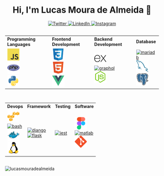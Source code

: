 <h1 align="center">Hi, I'm Lucas Moura de Almeida 👋</h1>

<div align="center">
  <a href="https://twitter.com/moura_lucaz" target="blank">
    <img src="https://raw.githubusercontent.com/rahuldkjain/github-profile-readme-generator/master/src/images/icons/Social/twitter.svg" alt="Twitter" height="30" width="40" />
  </a>
  <a href="https://linkedin.com/in/lucasmouradealmeida" target="blank">
    <img src="https://raw.githubusercontent.com/rahuldkjain/github-profile-readme-generator/master/src/images/icons/Social/linked-in-alt.svg" alt="LinkedIn" height="30" width="40" />
  </a>
  <a href="https://instagram.com/moura_lucaz" target="blank">
    <img src="https://raw.githubusercontent.com/rahuldkjain/github-profile-readme-generator/master/src/images/icons/Social/instagram.svg" alt="Instagram" height="30" width="40" />
  </a>
</div>

<br>

<div align="center">
  <table>
    <tr>
      <td><b>Programming Languages</b></td>
      <td><b>Frontend Development</b></td>
      <td><b>Backend Development</b></td>
      <td><b>Database</b></td>
    </tr>
    <tr>
      <td>
        <a href="https://developer.mozilla.org/en-US/docs/Web/JavaScript" target="_blank">
          <img src="https://raw.githubusercontent.com/devicons/devicon/master/icons/javascript/javascript-original.svg" alt="javascript" width="40" height="40"/>
        </a><br>
        <a href="https://www.php.net" target="_blank">
          <img src="https://raw.githubusercontent.com/devicons/devicon/master/icons/php/php-original.svg" alt="php" width="40" height="40"/>
        </a><br>
        <a href="https://www.python.org" target="_blank">
          <img src="https://raw.githubusercontent.com/devicons/devicon/master/icons/python/python-original.svg" alt="python" width="40" height="40"/>
        </a>
      </td>
      <td>
        <a href="https://www.w3schools.com/css/" target="_blank">
          <img src="https://raw.githubusercontent.com/devicons/devicon/master/icons/css3/css3-original.svg" alt="css3" width="40" height="40"/>
        </a><br>
        <a href="https://www.w3.org/html/" target="_blank">
          <img src="https://raw.githubusercontent.com/devicons/devicon/master/icons/html5/html5-original.svg" alt="html5" width="40" height="40"/>
        </a><br>
        <a href="https://vuejs.org/" target="_blank">
          <img src="https://raw.githubusercontent.com/devicons/devicon/master/icons/vuejs/vuejs-original.svg" alt="vuejs" width="40" height="40"/>
        </a>
      </td>
      <td>
        <a href="https://expressjs.com" target="_blank">
          <img src="https://raw.githubusercontent.com/devicons/devicon/master/icons/express/express-original.svg" alt="express" width="40" height="40"/>
        </a><br>
        <a href="https://graphql.org" target="_blank">
          <img src="https://www.vectorlogo.zone/logos/graphql/graphql-icon.svg" alt="graphql" width="40" height="40"/>
        </a><br>
        <a href="https://nodejs.org" target="_blank">
          <img src="https://raw.githubusercontent.com/devicons/devicon/master/icons/nodejs/nodejs-original.svg" alt="nodejs" width="40" height="40"/>
        </a>
      </td>
      <td>
        <a href="https://mariadb.org/" target="_blank">
          <img src="https://www.vectorlogo.zone/logos/mariadb/mariadb-icon.svg" alt="mariadb" width="40" height="40"/>
        </a><br>
        <a href="https://www.mysql.com/" target="_blank">
          <img src="https://raw.githubusercontent.com/devicons/devicon/master/icons/mysql/mysql-original.svg" alt="mysql" width="40" height="40"/>
        </a><br>
        <a href="https://www.postgresql.org" target="_blank">
          <img src="https://raw.githubusercontent.com/devicons/devicon/master/icons/postgresql/postgresql-original.svg" alt="postgresql" width="40" height="40"/>
        </a>
      </td>
    </tr>
  </table>
</div>

<br>

<div align="center">
  <table>
    <tr>
      <td><b>Devops</b></td>
      <td><b>Framework</b></td>
      <td><b>Testing</b></td>
      <td><b>Software</b></td>
    </tr>
    <tr>
      <td>
        <a href="https://aws.amazon.com" target="_blank">
          <img src="https://raw.githubusercontent.com/devicons/devicon/master/icons/amazonwebservices/amazonwebservices-original.svg" alt="aws" width="40" height="40"/>
        </a><br>
        <a href="https://www.gnu.org/software/bash/" target="_blank">
          <img src="https://www.vectorlogo.zone/logos/gnu_bash/gnu_bash-icon.svg" alt="bash" width="40" height="40"/>
        </a><br>
        <a href="https://www.docker.com/" target="_blank">
          <img src="https://raw.githubusercontent.com/devicons/devicon/master/icons/docker/docker-original.svg" alt="docker" width="40" height="40"/>
        </a><br>
        <a href="https://www.linux.org/" target="_blank">
          <img src="https://raw.githubusercontent.com/devicons/devicon/master/icons/linux/linux-original.svg" alt="linux" width="40" height="40"/>
        </a>
      </td>
      <td>
        <a href="https://www.djangoproject.com/" target="_blank">
          <img src="https://www.vectorlogo.zone/logos/djangoproject/djangoproject-icon.svg" alt="django" width="40" height="40"/>
        </a><br>
        <a href="https://flask.palletsprojects.com/" target="_blank">
          <img src="https://www.vectorlogo.zone/logos/pocoo_flask/pocoo_flask-icon.svg" alt="flask" width="40" height="40"/>
        </a>
      </td>
      <td>
        <a href="https://jestjs.io" target="_blank">
          <img src="https://www.vectorlogo.zone/logos/jestjsio/jestjsio-icon.svg" alt="jest" width="40" height="40"/>
        </a>
      </td>
      <td>
        <a href="https://www.figma.com/" target="_blank">
          <img src="https://raw.githubusercontent.com/devicons/devicon/master/icons/figma/figma-original.svg" alt="figma" width="40" height="40"/>
        </a><br>
        <a href="https://www.mathworks.com/" target="_blank">
          <img src="https://upload.wikimedia.org/wikipedia/commons/2/21/Matlab_Logo.png" alt="matlab" width="40" height="40"/>
        </a><br>
        <a href="https://git-scm.com/" target="_blank">
          <img src="https://raw.githubusercontent.com/devicons/devicon/master/icons/git/git-original.svg" alt="git" width="40" height="40"/>
        </a>
      </td>
    </tr>
  </table>
</div>

<br>

<div align="center">
  <img align="left" src="https://github-readme-stats.vercel.app/api/top-langs?username=lucasmouradealmeida&show_icons=true&locale=en&layout=compact" alt="lucasmouradealmeida" />
</div>

